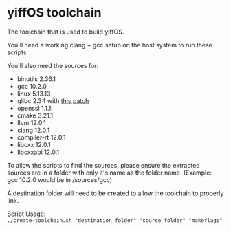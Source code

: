 # yiffOS toolchain
The toolchain that is used to build yiffOS.

You'll need a working clang + gcc setup on the host system to run these scripts.
 
You'll also need the sources for:
* binutils 2.36.1
* gcc 10.2.0
* linux 5.13.13
* glibc 2.34 with [this patch](https://www.linuxfromscratch.org/patches/downloads/glibc/glibc-2.34-fhs-1.patch)
* openssl 1.1.1l
* cmake 3.21.1
* llvm 12.0.1
* clang 12.0.1
* compiler-rt 12.0.1
* libcxx 12.0.1
* libcxxabi 12.0.1
 
To allow the scripts to find the sources, please ensure the extracted sources are in a folder with only it's name as the folder name. (Example: gcc 10.2.0 would be in /sources/gcc)

A destination folder will need to be created to allow the toolchain to properly link.	

Script Usage:  
`./create-toolchain.sh "destination folder" "source folder" "makeflags"`
